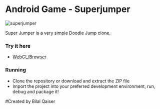 Android Game - Superjumper
====================
![superjumper](http://i.imgur.com/HvDWeyh.png)

Super Jumper is a very simple Doodle Jump clone.

### Try it here 
  * [WebGL/Browser](http://libgdx.badlogicgames.com/demos/superjumper)

### Running
* Clone the repository or download and extract the ZIP file
* Import the project into your preferred development environment, run, debug and package it!


#Created by Bilal Qaiser